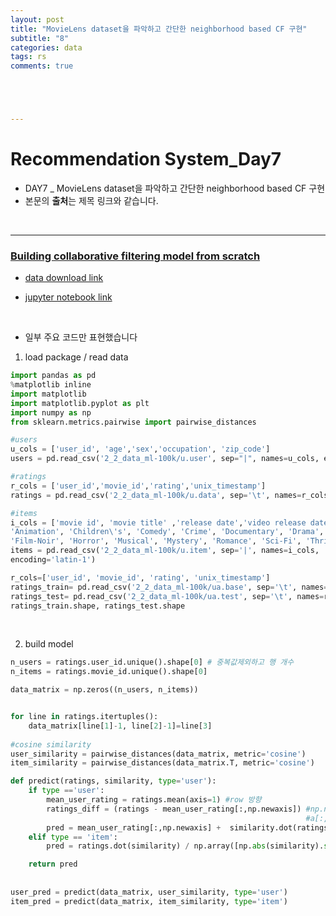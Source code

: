 ```yaml
---
layout: post
title: "MovieLens dataset을 파악하고 간단한 neighborhood based CF 구현"
subtitle: "8"
categories: data
tags: rs
comments: true





---
```




# Recommendation System_Day7

- DAY7 _ MovieLens dataset을 파악하고 간단한 neighborhood based CF 구현
- 본문의 **출처**는 제목 링크와 같습니다.

<br/>

---

### [Building collaborative filtering model from scratch](https://www.analyticsvidhya.com/blog/2018/06/comprehensive-guide-recommendation-engine-python/)

- [data download link](https://grouplens.org/datasets/movielens/100k/)

- [jupyter notebook link](https://github.com/Yeo0/Recommendation-system/blob/master/Day7_Recommendation%20system_%20Building%20collaborative%20filtering%20model%20from%20scratch.ipynb)

<br/>

- 일부 주요 코드만 표현했습니다

1) load package / read data

```python
import pandas as pd
%matplotlib inline
import matplotlib
import matplotlib.pyplot as plt
import numpy as np
from sklearn.metrics.pairwise import pairwise_distances

#users
u_cols = ['user_id', 'age','sex','occupation', 'zip_code']
users = pd.read_csv('2_2_data_ml-100k/u.user', sep="|", names=u_cols, encoding='latin-1')

#ratings
r_cols = ['user_id','movie_id','rating','unix_timestamp']
ratings = pd.read_csv('2_2_data_ml-100k/u.data', sep='\t', names=r_cols, encoding='latin-1')

#items
i_cols = ['movie id', 'movie title' ,'release date','video release date', 'IMDb URL', 'unknown', 'Action', 'Adventure',
'Animation', 'Children\'s', 'Comedy', 'Crime', 'Documentary', 'Drama', 'Fantasy',
'Film-Noir', 'Horror', 'Musical', 'Mystery', 'Romance', 'Sci-Fi', 'Thriller', 'War', 'Western']
items = pd.read_csv('2_2_data_ml-100k/u.item', sep='|', names=i_cols,
encoding='latin-1')

r_cols=['user_id', 'movie_id', 'rating', 'unix_timestamp']
ratings_train= pd.read_csv('2_2_data_ml-100k/ua.base', sep='\t', names=r_cols, encoding='latin-1')
ratings_test= pd.read_csv('2_2_data_ml-100k/ua.test', sep='\t', names=r_cols, encoding='latin-1')
ratings_train.shape, ratings_test.shape
```

<br/>

2) build model

```python
n_users = ratings.user_id.unique().shape[0] # 중복값제외하고 행 개수 
n_items = ratings.movie_id.unique().shape[0]

data_matrix = np.zeros((n_users, n_items))


for line in ratings.itertuples():
    data_matrix[line[1]-1, line[2]-1]=line[3]
    
#cosine similarity
user_similarity = pairwise_distances(data_matrix, metric='cosine')
item_similarity = pairwise_distances(data_matrix.T, metric='cosine')

def predict(ratings, similarity, type='user'):
    if type =='user':
        mean_user_rating = ratings.mean(axis=1) #row 방향 
        ratings_diff = (ratings - mean_user_rating[:,np.newaxis]) #np.newaxis - mean_user_rating 과 같은 foarmat 위해 
                                                                  #a[:,np.newaxis] : 열방향 재배열 / a[np.newaxis,:] : 행방향 재배열
        pred = mean_user_rating[:,np.newaxis] +  similarity.dot(ratings_diff) / np.array([np.abs(similarity).sum(axis=1)]).T
    elif type == 'item':
        pred = ratings.dot(similarity) / np.array([np.abs(similarity).sum(axis=1)])

    return pred
        
    
user_pred = predict(data_matrix, user_similarity, type='user')
item_pred = predict(data_matrix, item_similarity, type='item')

```

